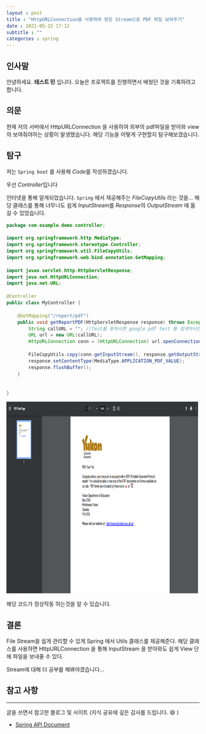```yaml
---
layout : post
title : "HttpURLConnection을 사용하여 받은 Stream으로 PDF 파일 보여주기"
date : 2021-05-15 17:12
subtitle : ""
categories : spring
---
```


## 인사말

안녕하세요. **테스트 민** 입니다.
오늘은 프로젝트를 진행하면서 배웠던 것을 기록하려고 합니다.

## 의문

현재 저의 서버에서 HttpURLConnection 을 사용하여 외부의 pdf파일을 받아와 view의 보여줘야하는 상황이 발생했습니다.
해당 기능을 어떻게 구현할지 탐구해보겠습니다.

## 탐구

저는 `Spring boot` 를 사용해 *Code*를 작성하겠습니다.

우선 *Controller*입니다

인터넷을 통해 알게되었습니다.
`Spring` 에서 제공해주는 *FileCopyUtils* 라는 것을...
해당 클래스를 통해 너무나도 쉽게 *InputStream*를 *Response*의 *OutputStream* 에 옮길 수 있었습니다.

```java
package com.example.demo.controller;

import org.springframework.http.MediaType;
import org.springframework.stereotype.Controller;
import org.springframework.util.FileCopyUtils;
import org.springframework.web.bind.annotation.GetMapping;

import javax.servlet.http.HttpServletResponse;
import java.net.HttpURLConnection;
import java.net.URL;

@Controller
public class MyController {

    @GetMapping("/report/pdf")
    public void getReportPDF(HttpServletResponse response) throws Exception{
        String callURL = ""; //Test를 원하시면 google pdf test 를 검색하시면 pdf url 이 있습니다. 
        URL url = new URL(callURL);
        HttpURLConnection conn = (HttpURLConnection) url.openConnection();

        FileCopyUtils.copy(conn.getInputStream(), response.getOutputStream());
        response.setContentType(MediaType.APPLICATION_PDF_VALUE);
        response.flushBuffer();
    }


}


```

<img src="/assets/images/2021-05-24/Image.png" alt="pdf결과창입니다." style="width: 500px; height: 500px;"/>

해당 코드가 정상작동 하는것을 알 수 있습니다.

## 결론

File Stream을 쉽게 관리할 수 있게 Spring 에서 Utils 클래스를 제공해준다.
해당 클래스를 사용하면 HttpURLConnection 을 통해 InputStream 을 받아와도 쉽게
View 단에 파일을 보내줄 수 있다.

Stream에 대해 더 공부를 해봐야겠습니다...

## 참고 사항

---

글을 쓰면서 참고한 블로그 및 사이트 (지식 공유에 깊은 감사를 드립니다. :smile: )

- [Spring API Document](https://docs.spring.io/spring-framework/docs/current/javadoc-api/org/springframework/util/FileCopyUtils.html)
